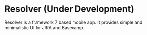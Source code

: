 Resolver (Under Development)
===========================

Resolver is a framework 7 based mobile app. It provides simple and minimalistic UI for JIRA and Basecamp.

